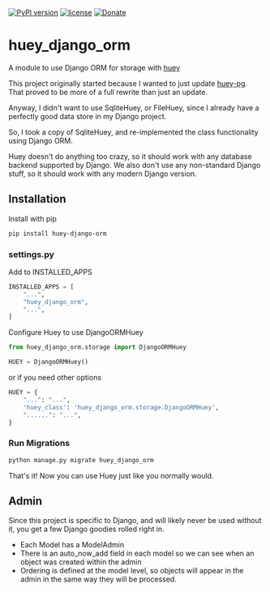 [![PyPI version](http://img.shields.io/pypi/v/huey-django-orm.svg?style=flat-square)](https://pypi.python.org/pypi/huey-django-orm)
[![license](http://img.shields.io/pypi/l/huey-django-orm.svg?style=flat-square)](https://pypi.python.org/pypi/huey-django-orm)
[![Donate](https://img.shields.io/badge/Donate-PayPal-green.svg?style=flat-square)](https://paypal.me/avryhof?country.x=US&locale.x=en_US)

huey_django_orm
=
A module to use Django ORM for storage with [huey](https://pypi.org/project/huey/)

This project originally started because I wanted to just update [huey-pg](https://pypi.org/project/huey-pg/). That
proved to be more of a full rewrite than just an update.

Anyway, I didn't want to use SqliteHuey, or FileHuey, since I already have a perfectly good data store in my Django
project.

So, I took a copy of SqliteHuey, and re-implemented the class functionality using Django ORM.

Huey doesn't do anything too crazy, so it should work with any database backend supported by Django. We also don't use
any non-standard Django stuff, so it should work with any modern Django version.

## Installation

Install with pip

```bash
pip install huey-django-orm
```

### settings.py

Add to INSTALLED_APPS

```python
INSTALLED_APPS = [
    "...",
    "huey_django_orm",
    "...",
]
```

Configure Huey to use DjangoORMHuey

```python
from huey_django_orm.storage import DjangoORMHuey

HUEY = DjangoORMHuey()
```

or if you need other options

```python
HUEY = {
    "...": "...",
    'huey_class': 'huey_django_orm.storage.DjangoORMHuey',
    "......": "...",
}
```

### Run Migrations

```bash
python manage.py migrate huey_django_orm
```

That's it!  Now you can use Huey just like you normally would.

## Admin

Since this project is specific to Django, and will likely never be used without it, you get a few Django goodies rolled
right in.

* Each Model has a ModelAdmin
* There is an auto_now_add field in each model so we can see when an object was created within the admin
* Ordering is defined at the model level, so objects will appear in the admin in the same way they will be processed.
